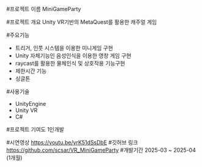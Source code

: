 #프로젝트 이름
MiniGameParty


#프로젝트 개요
Unity VR기반의 MetaQuest를 활용한 캐주얼 게임

#주요기능
- 트리거, 인풋 시스템을 이용한 미니게임 구현
- Unity 자체기능인 음성인식을 이용한 영창 게임 구현
- raycast를 활용한 물체인식 및 상호작용 기능구현
- 제한시간 기능
- 싱글톤

#사용기술
- UnityEngine
- Unity VR
- C#

#프로젝트 기여도
1인개발

#시연영상
https://youtu.be/yrK51dSsDbE
#깃허브 링크
https://github.com/scsar/VR_MiniGameParty
#개발기간
2025-03 ~ 2025-04 (1개월)
